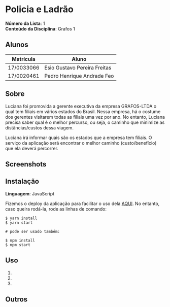 # Policia e Ladrão

**Número da Lista**: 1<br>
**Conteúdo da Disciplina**: Grafos 1<br>

## Alunos

| Matrícula  | Aluno                        |
| ---------- | ---------------------------- |
| 17/0033066 | Esio Gustavo Pereira Freitas |
| 17/0020461 | Pedro Henrique Andrade Feo   |

## Sobre

Luciana foi promovida a gerente executiva da empresa GRAFOS-LTDA o qual tem filiais em vários estados do Brasil. Nessa empresa, há o costume dos gerentes visitarem todas as filiais uma vez por ano. No entanto, Luciana precisa saber qual é o melhor percurso, ou seja, o caminho que minimize as distâncias/custos dessa viagem.

Luciana irá informar quais são os estados que a empresa tem filiais. O serviço da aplicação será encontrar o melhor caminho (custo/benefício) que ela deverá percorrer. 

## Screenshots

## Instalação

**Linguagem**: JavaScript<br>

Fizemos o deploy da aplicação para facilitar o uso dela [AQUI](#).
No entanto, caso queira rodá-la, rode as linhas de comando:

```ssh
$ yarn install
$ yarn start

# pode ser usado também:

$ npm install
$ npm start
```

## Uso

1.
2.
3.

## Outros
